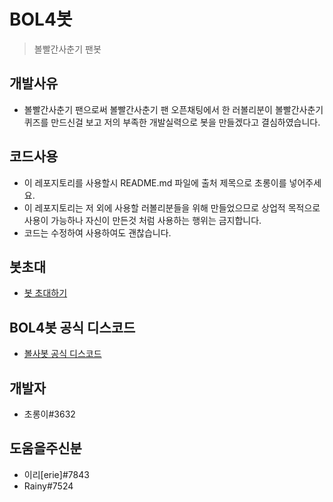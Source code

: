 # BOL4봇
> 볼빨간사춘기 팬봇

개발사유
----
- 볼빨간사춘기 팬으로써 볼빨간사춘기 팬 오픈채팅에서 한 러볼리분이 볼빨간사춘기 퀴즈를 만드신걸 보고 저의 부족한 개발실력으로 봇을 만들겠다고 결심하였습니다.

코드사용
----
- 이 레포지토리를 사용할시 README.md 파일에 출처 제목으로 초롱이를 넣어주세요.
- 이 레포지토리는 저 외에 사용할 러볼리분들을 위해 만들었으므로 상업적 목적으로 사용이 가능하나 자신이 만든것 처럼 사용하는 행위는 금지합니다.
- 코드는 수정하여 사용하여도 괜찮습니다.

봇초대
----
- [봇 초대하기](https://url.kr/kzh6qo)

BOL4봇 공식 디스코드
----
- [볼사봇 공식 디스코드](https://discord.gg/fRXh29XCcA)

개발자
----
- 초롱이#3632

도움을주신분
----
- 이리[erie]#7843
- Rainy#7524
